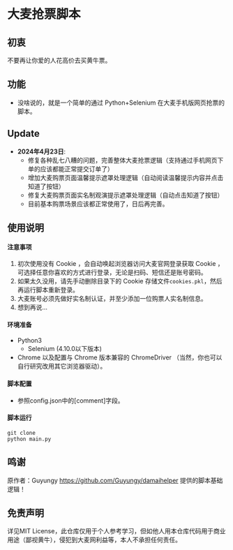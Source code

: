 # 大麦抢票脚本

## 初衷
不要再让你爱的人花高价去买黄牛票。

## 功能
- 没啥说的，就是一个简单的通过 Python+Selenium 在大麦手机版网页抢票的脚本。

## Update
- **2024年4月23日**: 
    - 修复各种乱七八糟的问题，完善整体大麦抢票逻辑（支持通过手机网页下单的应该都能正常提交订单了）
    - 增加大麦购票页面温馨提示遮罩处理逻辑（自动阅读温馨提示内容并点击知道了按钮）
    - 修复大麦购票页面实名制观演提示遮罩处理逻辑（自动点击知道了按钮）
    - 目前基本购票场景应该都正常使用了，日后再完善。
  
## 使用说明

#### 注意事项
1. 初次使用没有 Cookie ，会自动唤起浏览器访问大麦官网登录获取 Cookie ，可选择任意你喜欢的方式进行登录，无论是扫码、短信还是账号密码。
2. 如果太久没用，请先手动删除目录下的 Cookie 存储文件`cookies.pkl`，然后再运行脚本重新登录。
3. 大麦账号必须先做好实名制认证，并至少添加一位购票人实名制信息。
4. 想到再说...
   
#### 环境准备
- Python3
    - Selenium (4.10.0以下版本)
- Chrome 以及配置与 Chrome 版本兼容的 ChromeDriver （当然，你也可以自行研究改用其它浏览器驱动）。

#### 脚本配置
- 参照config.json中的[comment]字段。

#### 脚本运行
```
git clone
python main.py
```

## 鸣谢
原作者：Guyungy https://github.com/Guyungy/damaihelper 提供的脚本基础逻辑！

## 免责声明
详见MIT License，此仓库仅用于个人参考学习，但如他人用本仓库代码用于商业用途（鄙视黄牛），侵犯到大麦网利益等，本人不承担任何责任。
